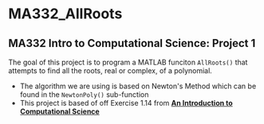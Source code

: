 # MA332_AllRoots

## MA332 Intro to Computational Science: Project 1

The goal of this project is to program a MATLAB funciton `AllRoots()` that attempts to find all the roots, real or complex, of a polynomial.
- The algorithm we are using is based on Newton's Method which can be found in the `NewtonPoly()` sub-function
- This project is based of off Exercise 1.14 from [__An Introduction to Computational Science__](https://www.barnesandnoble.com/w/an-introduction-to-computational-science-allen-holder/1133089216)
